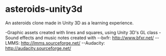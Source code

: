 asteroids-unity3d
=================

An asteroids clone made in Unity 3D as a learning experience.

-Graphic assets created with lines and squares, using Unity 3D's GL class
-Sound effects and music notes created with 
--bxfr: http://www.bfxr.net/
--LMMS: http://lmms.sourceforge.net/
--Audacity: http://audacity.sourceforge.net/
